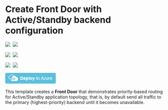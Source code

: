 # Create Front Door with Active/Standby backend configuration

<IMG SRC="https://azbotstorage.blob.core.windows.net/badges/201-front-door-priority-lb/PublicLastTestDate.svg" />&nbsp;
<IMG SRC="https://azbotstorage.blob.core.windows.net/badges/201-front-door-priority-lb/PublicDeployment.svg" />&nbsp;

<IMG SRC="https://azbotstorage.blob.core.windows.net/badges/201-front-door-priority-lb/FairfaxLastTestDate.svg" />&nbsp;
<IMG SRC="https://azbotstorage.blob.core.windows.net/badges/201-front-door-priority-lb/FairfaxDeployment.svg" />&nbsp;

<IMG SRC="https://azbotstorage.blob.core.windows.net/badges/201-front-door-priority-lb/BestPracticeResult.svg" />&nbsp;
<IMG SRC="https://azbotstorage.blob.core.windows.net/badges/201-front-door-priority-lb/CredScanResult.svg" />&nbsp;

<a href="https://portal.azure.com/#create/Microsoft.Template/uri/https%3A%2F%2Fraw.githubusercontent.com%2FAzure%2Fazure-quickstart-templates%2Fmaster%2F201-front-door-priority-lb%2Fazuredeploy.json" target="_blank">
    <img src="https://raw.githubusercontent.com/Azure/azure-quickstart-templates/master/1-CONTRIBUTION-GUIDE/images/deploytoazure.png"/>
</a>

This template creates a **Front Door** that demonstrates priority-based routing for Active/Standby application topology, that is, by default send all traffic to the primary (highest-priority) backend until it becomes unavailable.
